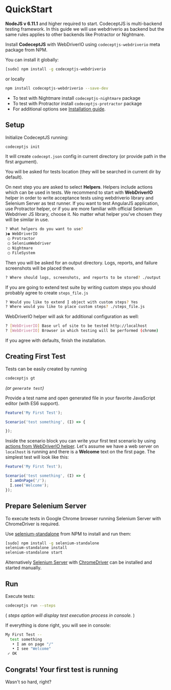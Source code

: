 # QuickStart

**NodeJS v 6.11.1** and higher required to start.
CodeceptJS is multi-backend testing framework. In this guide we will use webdriverio as backend but the same rules applies to other backends like Protractor or Nightmare.

Install **CodeceptJS** with WebDriverIO using `codeceptjs-webdriverio` meta package from NPM.

You can install it globally:

```sh
[sudo] npm install -g codeceptjs-webdriverio
```

or locally

```sh
npm install codeceptjs-webdriverio --save-dev
```

* To test with Nightmare install `codeceptjs-nightmare` package
* To test with Protractor install `codeceptjs-protractor` package
* For additional options see [Installation guide](http://codecept.io/installation/).

## Setup

Initialize CodeceptJS running:

```sh
codeceptjs init
```

It will create `codecept.json` config in current directory (or provide path in the first argument).

You will be asked for tests location (they will be searched in current dir by default).

On next step you are asked to select **Helpers**. Helpers include actions which can be used in tests.
We recommend to start with **WebDriverIO** helper in order to write acceptance tests using webdriverio library and Selenium Server as test runner.
If you want to test AngularJS application, use Protractor helper, or if you are more familiar with official Selenium Webdriver JS library, choose it.
No matter what helper you've chosen they will be similar in use.

```sh
? What helpers do you want to use?
❯◉ WebDriverIO
 ◯ Protractor
 ◯ SeleniumWebdriver
 ◯ Nightmare
 ◯ FileSystem
```

Then you will be asked for an output directory. Logs, reports, and failure screenshots will be placed there.

```sh
? Where should logs, screenshots, and reports to be stored? ./output
```

If you are going to extend test suite by writing custom steps you should probably agree to create `steps_file.js`

```sh
? Would you like to extend I object with custom steps? Yes
? Where would you like to place custom steps? ./steps_file.js
```

WebDriverIO helper will ask for additional configuration as well:

```sh
? [WebDriverIO] Base url of site to be tested http://localhost
? [WebDriverIO] Browser in which testing will be performed (chrome)
```

If you agree with defaults, finish the installation.

## Creating First Test

Tests can be easily created by running

```bash
codeceptjs gt
```

*(or `generate test`)*

Provide a test name and open generated file in your favorite JavaScript editor (with ES6 support).

```js
Feature('My First Test');

Scenario('test something', (I) => {

});
```

Inside the scenario block you can write your first test scenario by using [actions from WebDriverIO helper](http://codecept.io/helpers/WebDriverIO/). Let's assume we have a web server on `localhost` is running and there is a **Welcome** text on the first page. The simplest test will look like this:

```js
Feature('My First Test');

Scenario('test something', (I) => {
  I.amOnPage('/');
  I.see('Welcome');
});
```

## Prepare Selenium Server

To execute tests in Google Chrome browser running Selenium Server with ChromeDriver is required.

Use [selenium-standalone](https://www.npmjs.com/package/selenium-standalone) from NPM to install and run them:

```sh
[sudo] npm install -g selenium-standalone
selenium-standalone install
selenium-standalone start
```

Alternatively [Selenium Server](http://codecept.io/helpers/WebDriverIO/#selenium-installation) with [ChromeDriver](https://sites.google.com/a/chromium.org/chromedriver/getting-started) can be installed and started manually.

## Run

Execute tests:

```bash
codeceptjs run --steps
```

( *steps option will display test execution process in console.* )

If everything is done right, you will see in console:

```bash
My First Test --
  test something
   • I am on page "/"
   • I see "Welcome"
 ✓ OK
```

## Congrats! Your first test is running

Wasn't so hard, right?
